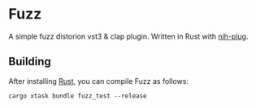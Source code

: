 # Fuzz

A simple fuzz distorion vst3 & clap plugin. Written in Rust with [nih-plug](https://github.com/robbert-vdh/nih-plug/).

## Building

After installing [Rust](https://rustup.rs/), you can compile Fuzz as follows:

```shell
cargo xtask bundle fuzz_test --release
```
